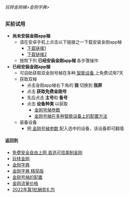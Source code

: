 ###### 玩转金刚梯>金刚字典>

### 买前试用

- <Strong>尚未安装金刚app梯</Strong>
  - 请在安卓手机上点击以下链接之一下载安装金刚app梯
    - [下载链接1](https://bitbucket.org/kk64/public/downloads/app-prod-release.apk)
    - [下载链接2](https://github.com/a2zitpro/client/releases/download/latest/app-prod-release.apk)
  - 按照下列<Strong> 已经安装金刚app梯 </Strong>各步骤操作
- <Strong>已经安装金刚app梯</Strong>
  - 可自助获取双金刚号梯在多种[ 智能设备 ](https://github.com/a2zitpro/web/blob/master/LadderFree/kkDictionary/KKLadderConfigration/KKLadderConfigration.md)上免费试用7天
  - 获取双梯
    - 点击金刚app梯右下角的<Strong> 我 </Strong>切换到<Strong> 我屏 </Strong>
    - 点击<Strong> 获取免费金刚号</Strong>
    - 先后点击<Strong> 主号</Strong>和<Strong> 备号</Strong>
    - 点击<Strong> 设备种类 </Strong>以获取
      - [ 金刚号梯参数 ](https://github.com/a2zitpro/web/blob/master/LadderFree/kkDictionary/KKIDsParameters0.md)
      - [ 金刚号梯在多种智能设备上的配置方法 ](https://github.com/a2zitpro/web/blob/master/LadderFree/kkDictionary/KKLadderConfigration/KKLadderConfigration.md)
  - 装备设备
    - 把[ 金刚号梯参数 ](https://github.com/a2zitpro/web/blob/master/LadderFree/kkDictionary/KKIDsParameters0.md)配入选中的设备，该设备即可翻墙


     

#### 返回到
- [免费安全自由上网 首选可信美制金刚](https://github.com/a2zitpro/web/blob/master/%E5%BE%80%E5%90%8E%E7%BF%BB.md)
- [玩转金刚](https://github.com/a2zitpro/web/blob/master/LadderFree/A.md)
- [金刚字典](https://github.com/a2zitpro/web/blob/master/LadderFree/kkDictionary/KKDictionary.md)
- [金刚字典 精简版](https://github.com/a2zitpro/web/blob/master/LadderFree/kkDictionary/KKDictionaryShortVersion.md)
- [金刚号梯的配置](https://github.com/a2zitpro/web/blob/master/LadderFree/kkDictionary/KKLadderConfigration/KKLadderConfigration.md)
- [金刚流量价格](https://github.com/a2zitpro/web/blob/master/LadderFree/kkDictionary/Price/KKDTPrice.md)
- [2022年第1批酬宾礼包](https://github.com/a2zitpro/web/blob/master/LadderFree/kkDictionary/Price/2022-1Forkkapp.md)
